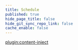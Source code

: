 ```yaml
---
title: Schedule
published: true
hide_page_title: false
hide_git_sync_repo_link: false
cache_enable: false
---
```


[plugin:content-inject](pages/edci339/home/unit-03/_important-reminders)
